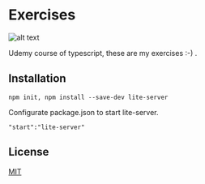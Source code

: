 # Exercises

![alt text](https://i.imgur.com/aOxRskY.png)

Udemy course of typescript, these are my exercises :-) .

## Installation

`npm init, npm install --save-dev lite-server `

Configurate package.json to start lite-server.

`"start":"lite-server"`

## License

[MIT](https://choosealicense.com/licenses/mit/)
